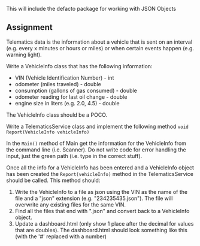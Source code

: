 This will include the defacto package for working with JSON Objects

## Assignment
Telematics data is the information about a vehicle that is sent on an interval (e.g. every x minutes or hours or miles) or when certain events happen (e.g. warning light).

Write a VehicleInfo class that has the following information:
* VIN (Vehicle Identification Number) - int
* odometer (miles traveled) - double
* consumption (gallons of gas consumed) - double
* odometer reading for last oil change - double
* engine size in liters (e.g. 2.0, 4.5) - double

The VehicleInfo class should be a POCO.

Write a TelematicsService class and implement the following method
`void Report(VehicleInfo vehicleInfo)`

In the `Main()` method of Main get the information for the VehicleInfo from the command line (i.e. Scanner). Do not write code for error handling the input, just the green path (i.e. type in the correct stuff).

Once all the info for a VehicleInfo has been entered and a VehicleInfo object has been created the `Report(vehicleInfo)` method in the TelematicsService should be called. This method should:
1. Write the VehicleInfo to a file as json using the VIN as the name of the file and a "json" extension (e.g. "234235435.json"). The file will overwrite any existing files for the same VIN.
2. Find all the files that end with ".json" and convert back to a VehicleInfo object.
3. Update a dashboard.html (only show 1 place after the decimal for values that are doubles). The dashboard.html should look something like this (with the '#' replaced with a number)
